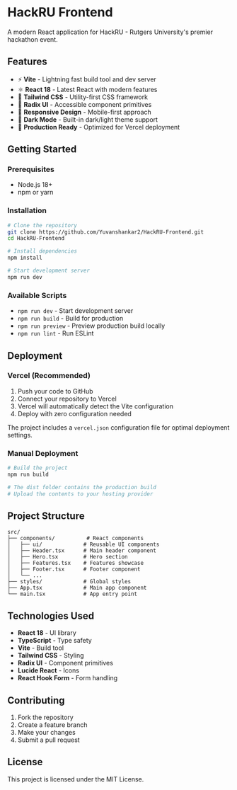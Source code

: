 # HackRU Frontend

A modern React application for HackRU - Rutgers University's premier hackathon event.

## Features

- ⚡ **Vite** - Lightning fast build tool and dev server
- ⚛️ **React 18** - Latest React with modern features
- 🎨 **Tailwind CSS** - Utility-first CSS framework
- 🧩 **Radix UI** - Accessible component primitives
- 📱 **Responsive Design** - Mobile-first approach
- 🌙 **Dark Mode** - Built-in dark/light theme support
- 🚀 **Production Ready** - Optimized for Vercel deployment

## Getting Started

### Prerequisites

- Node.js 18+ 
- npm or yarn

### Installation

```bash
# Clone the repository
git clone https://github.com/Yuvanshankar2/HackRU-Frontend.git
cd HackRU-Frontend

# Install dependencies
npm install

# Start development server
npm run dev
```

### Available Scripts

- `npm run dev` - Start development server
- `npm run build` - Build for production
- `npm run preview` - Preview production build locally
- `npm run lint` - Run ESLint

## Deployment

### Vercel (Recommended)

1. Push your code to GitHub
2. Connect your repository to Vercel
3. Vercel will automatically detect the Vite configuration
4. Deploy with zero configuration needed

The project includes a `vercel.json` configuration file for optimal deployment settings.

### Manual Deployment

```bash
# Build the project
npm run build

# The dist folder contains the production build
# Upload the contents to your hosting provider
```

## Project Structure

```
src/
├── components/          # React components
│   ├── ui/             # Reusable UI components
│   ├── Header.tsx      # Main header component
│   ├── Hero.tsx        # Hero section
│   ├── Features.tsx    # Features showcase
│   ├── Footer.tsx      # Footer component
│   └── ...
├── styles/             # Global styles
├── App.tsx             # Main app component
└── main.tsx            # App entry point
```

## Technologies Used

- **React 18** - UI library
- **TypeScript** - Type safety
- **Vite** - Build tool
- **Tailwind CSS** - Styling
- **Radix UI** - Component primitives
- **Lucide React** - Icons
- **React Hook Form** - Form handling

## Contributing

1. Fork the repository
2. Create a feature branch
3. Make your changes
4. Submit a pull request

## License

This project is licensed under the MIT License.
